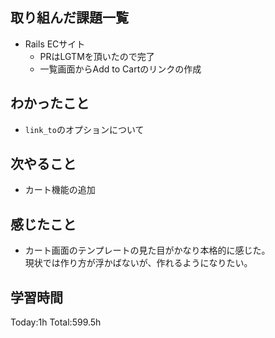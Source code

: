 ## 取り組んだ課題一覧
- Rails ECサイト
  - PRはLGTMを頂いたので完了
  - 一覧画面からAdd to Cartのリンクの作成
  
## わかったこと
- `link_to`のオプションについて

## 次やること
- カート機能の追加
  
## 感じたこと
- カート画面のテンプレートの見た目がかなり本格的に感じた。  
  現状では作り方が浮かばないが、作れるようになりたい。
  
## 学習時間
Today:1h
Total:599.5h
